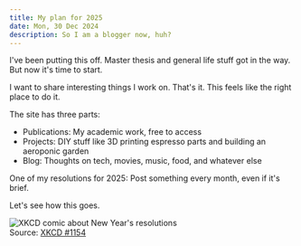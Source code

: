 ```yaml
---
title: My plan for 2025
date: Mon, 30 Dec 2024
description: So I am a blogger now, huh?
---
```


I've been putting this off. Master thesis and general life stuff got in the way. But now it's time to start.

I want to share interesting things I work on. That's it. This feels like the right place to do it.

The site has three parts:
- Publications: My academic work, free to access
- Projects: DIY stuff like 3D printing espresso parts and building an aeroponic garden
- Blog: Thoughts on tech, movies, music, food, and whatever else

One of my resolutions for 2025: Post something every month, even if it's brief.

Let's see how this goes.

<div class="xkcd-comic">
    <img src="https://imgs.xkcd.com/comics/resolution.png" alt="XKCD comic about New Year's resolutions">
    <div class="comic-credit">Source: <a href="https://xkcd.com/1154">XKCD #1154</a></div>
</div>


